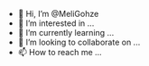 - 👋 Hi, I’m @MeliGohze
- 👀 I’m interested in ...
- 🌱 I’m currently learning ...
- 💞️ I’m looking to collaborate on ...
- 📫 How to reach me ...

<!---
MeliGohze/MeliGohze is a ✨ special ✨ repository because its `README.md` (this file) appears on your GitHub profile.
You can click the Preview link to take a look at your changes.
--->

